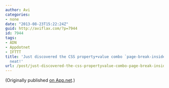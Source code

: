 ```yaml
---
author: Avi
categories:
- none
date: "2013-08-23T15:22:24Z"
guid: http://aviflax.com/?p=7944
id: 7944
tags:
- ADN
- Appdotnet
- IFTTT
title: 'Just discovered the CSS property+value combo `page-break-inside: avoid` —
  neat!'
url: /post/just-discovered-the-css-propertyvalue-combo-page-break-inside-avoid-neat/
---
```

(Originally published [on App.net](http://alpha.app.net/aviflax/post/9651191).)